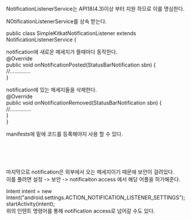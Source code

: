 NotificationListenerService는 API18(4.3)이상 부터 지원 하므로 이를 명심한다.  

NOtificationListenerService를 상속 받는다.  

public class SimpleKitkatNotificationListener extends NotificationListenerService {  

notification에 새로운 메세지가 뜰때마다 동작한다.  
@Override  
public void onNotificationPosted(StatusBarNotification sbn) {  
//..............  
}  

notification에 있는 메세지들을 삭제한다.  
@Override  
public void onNotificationRemoved(StatusBarNotification sbn) {  
//..............  
}  
}  

manifests에 밑에 코드를 등록해야지 사용 할 수 있다.  
 <service  
            android:name=".NotificationReceive"  
            android:label="@string/service_name"  
            android:permission="android.permission.BIND_NOTIFICATION_LISTENER_SERVICE" >  
            <intent-filter>  
                <action android:name="android.service.notification.NotificationListenerService" />  
            </intent-filter>  
</service>  

마지막으로 notification은 외부에서 오는 메세지이기 때문에 보안이 걸려있다.  
이를 풀려면 설정 -> 보안 -> notificaiton access 에서 해당 어플을 허가해준다.  
  
Intent intent = new Intent("android.settings.ACTION_NOTIFICATION_LISTENER_SETTINGS");  
                startActivity(intent);  
위의 인텐트 명령어를 통해 notification access로 넘어갈 수도 있다.  


